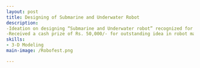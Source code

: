```yaml
---
layout: post
title: Designing of Submarine and Underwater Robot
description: 
-Ideation on designing “Submarine and Underwater robot” recognized for creativity.
-Received a cash prize of Rs. 50,000/- for outstanding idea in robot making.
skills: 
- 3-D Modeling
main-image: /Robofest.png

---
```

